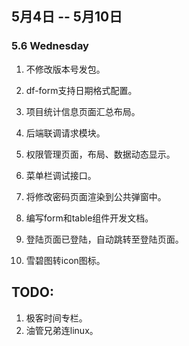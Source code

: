 ## 5月4日 -- 5月10日

### 5.6 Wednesday
1. 不修改版本号发包。
2. df-form支持日期格式配置。
3. 项目统计信息页面汇总布局。 


1. 后端联调请求模块。
1. 权限管理页面，布局、数据动态显示。
1. 菜单栏调试接口。
1. 将修改密码页面渲染到公共弹窗中。
1. 编写form和table组件开发文档。
1. 登陆页面已登陆，自动跳转至登陆页面。
1. 雪碧图转icon图标。

## TODO:
1. 极客时间专栏。
2. 油管兄弟连linux。
